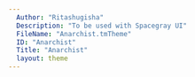 ```yaml
---
  Author: "Ritashugisha"
  Description: "To be used with Spacegray UI"
  FileName: "Anarchist.tmTheme"
  ID: "Anarchist"
  Title: "Anarchist"
  layout: theme
---
```

  